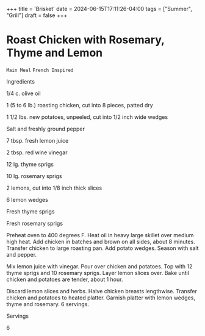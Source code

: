 +++
title = 'Brisket'
date = 2024-06-15T17:11:26-04:00
tags = ["Summer", "Grill"]
draft = false
+++
# Roast Chicken with Rosemary, Thyme and Lemon

`Main Meal` `French Inspired`

 

  Ingredients  

  1/4 c. olive oil

1 (5 to 6 lb.) roasting chicken, cut into 8 pieces, patted dry

1 1/2 lbs. new potatoes, unpeeled, cut into 1/2 inch wide wedges

Salt and freshly ground pepper

7 tbsp. fresh lemon juice

2 tbsp. red wine vinegar

12 lg. thyme sprigs

10 lg. rosemary sprigs

2 lemons, cut into 1/8 inch thick slices

6 lemon wedges

Fresh thyme sprigs

Fresh rosemary sprigs

Preheat oven to 400 degrees F. Heat oil in heavy large skillet over medium high heat. Add chicken in batches and brown on all sides, about 8 minutes. Transfer chicken to large roasting pan. Add potato wedges. Season with salt and pepper.

Mix lemon juice with vinegar. Pour over chicken and potatoes. Top with 12 thyme sprigs and 10 rosemary sprigs. Layer lemon slices over. Bake until chicken and potatoes are tender, about 1 hour.

Discard lemon slices and herbs. Halve chicken breasts lengthwise. Transfer chicken and potatoes to heated platter. Garnish platter with lemon wedges, thyme and rosemary. 6 servings.  

   Servings  

  6  

 
